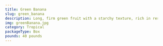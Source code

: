 ```yaml
---
title: Green Banana
slug: green_banana
description: Long, firm green fruit with a starchy texture, rich in resistant starch and fiber. A cornerstone of Caribbean and Latin American cuisines, perfect for tostones , mangú , or savory dishes. High in potassium, vitamin B6, and antioxidants. Its dense texture and mild flavor make it adaptable to both sweet and savory recipes.
img: greenBanana.jpg
category: Tropical
packageType: Box
pounds: 40 pounds
---
```

